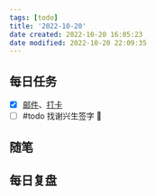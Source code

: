 ```yaml
---
tags: [todo]
title: '2022-10-20'
date created: 2022-10-20 16:05:23
date modified: 2022-10-20 22:09:35
---
```


## 每日任务

- [x] [邮件](https://email.ustc.edu.cn/coremail/)、[打卡](https://weixine.ustc.edu.cn/2020/login)
- [ ] #todo 找谢兴生签字 🔽

## 随笔

## 每日复盘
